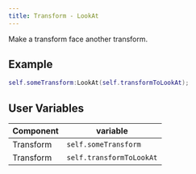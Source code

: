 ```yaml
---
title: Transform - LookAt
---
```


Make a transform face another transform.

## Example

```lua
self.someTransform:LookAt(self.transformToLookAt); 
```

## User Variables

| Component | variable    |
|-----------| ----------- |
| Transform | `self.someTransform` |
| Transform | `self.transformToLookAt` |
